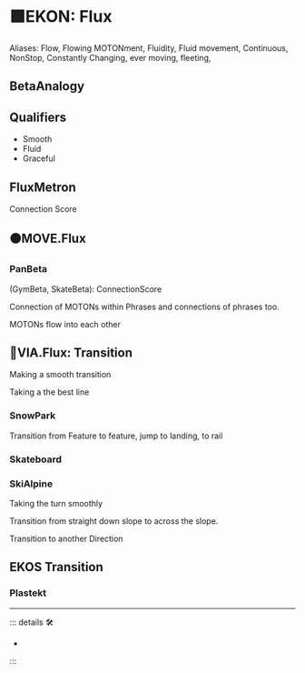 # 🟩<ekos>EKON: Flux</ekos>

Aliases: Flow, Flowing MOTONment, Fluidity, Fluid movement, Continuous, NonStop, Constantly Changing, ever moving, fleeting,

## <beta>BetaAnalogy</beta>

## Qualifiers

- Smooth
- Fluid
- Graceful

## FluxMetron

Connection Score

## 🟠<motor>MOVE.Flux</motor>

### <beta>PanBeta</beta>

(GymBeta, SkateBeta): ConnectionScore

Connection of MOTONs within Phrases and connections of phrases too.

MOTONs flow into each other

## 🔻<via>VIA.Flux</via>: Transition

Making a smooth transition

Taking a the best line

### SnowPark

Transition from Feature to feature, jump to landing, to rail

### Skateboard

### SkiAlpine

Taking the turn smoothly

Transition from straight down slope to across the slope.

Transition to another Direction

## EKOS Transition

### Plastekt

---

<!-- =================================================== -->
<!-- =================================================== -->
<!-- =================================================== -->
<!-- =================================================== -->
<!-- =================================================== -->
::: details 🛠

-

:::